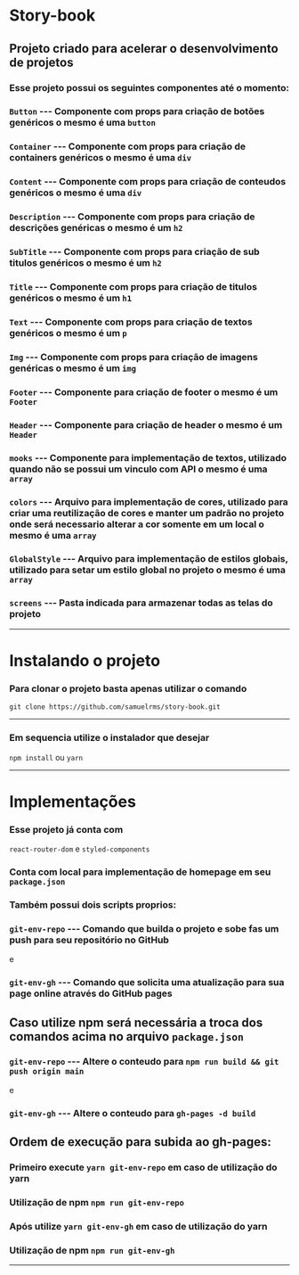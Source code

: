 # Story-book

## Projeto criado para acelerar o desenvolvimento de projetos

### Esse projeto possui os seguintes componentes até o momento:

### `Button` --- Componente com props para criação de botões genéricos o mesmo é uma `button`

### `Container` --- Componente com props para criação de containers genéricos o mesmo é uma `div`

### `Content` --- Componente com props para criação de conteudos genéricos o mesmo é uma `div`

### `Description` --- Componente com props para criação de descrições genéricas o mesmo é um `h2`

### `SubTitle` --- Componente com props para criação de sub titulos genéricos o mesmo é um `h2`

### `Title` --- Componente com props para criação de titulos genéricos o mesmo é um `h1`

### `Text` --- Componente com props para criação de textos genéricos o mesmo é um `p`

### `Img` --- Componente com props para criação de imagens genéricas o mesmo é um `img`

### `Footer` --- Componente para criação de footer o mesmo é um `Footer`

### `Header` --- Componente para criação de header o mesmo é um `Header`

### `mooks` --- Componente para implementação de textos, utilizado quando não se possui um vinculo com API o mesmo é uma `array`

### `colors` --- Arquivo para implementação de cores, utilizado para criar uma reutilização de cores e manter um padrão no projeto onde será necessario alterar a cor somente em um local o mesmo é uma `array`

### `GlobalStyle` --- Arquivo para implementação de estilos globais, utilizado para setar um estilo global no projeto o mesmo é uma `array`

### `screens` --- Pasta indicada para armazenar todas as telas do projeto

---

# Instalando o projeto

### Para clonar o projeto basta apenas utilizar o comando

`git clone https://github.com/samuelrms/story-book.git`

---

### Em sequencia utilize o instalador que desejar

`npm install` ou `yarn`

---

# Implementações

### Esse projeto já conta com

`react-router-dom` e `styled-components`

### Conta com local para implementação de homepage em seu `package.json`

### Também possui dois scripts proprios:

### `git-env-repo` --- Comando que builda o projeto e sobe fas um push para seu repositório no GitHub

e

### `git-env-gh` --- Comando que solicita uma atualização para sua page online através do GitHub pages

## Caso utilize npm será necessária a troca dos comandos acima no arquivo `package.json`


### `git-env-repo` --- Altere o conteudo para `npm run build && git push origin main`

e

### `git-env-gh` --- Altere o conteudo para `gh-pages -d build`

## Ordem de execução para subida ao gh-pages:

### Primeiro execute `yarn git-env-repo` em caso de utilização do yarn
### Utilização de npm `npm run git-env-repo`

### Após utilize `yarn git-env-gh` em caso de utilização do yarn
### Utilização de npm `npm run git-env-gh`

---
